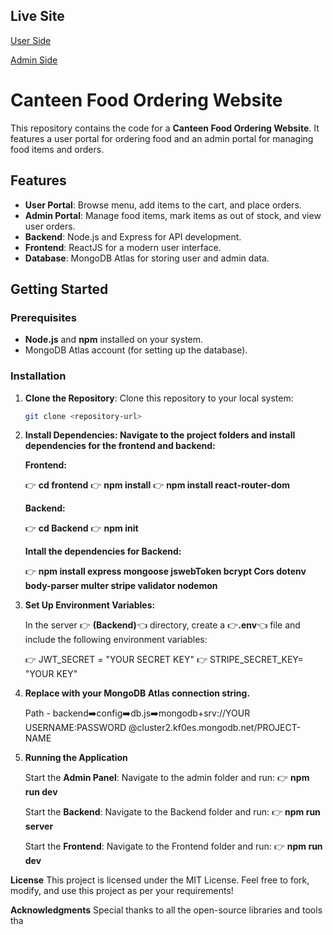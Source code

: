## Live Site
[User Side](https://food-app-frontend-vjgo.onrender.com/)


[Admin Side](https://food-app-admin-nwig.onrender.com/)



# Canteen Food Ordering Website

This repository contains the code for a **Canteen Food Ordering Website**. It features a user portal for ordering food and an admin portal for managing food items and orders.

## Features
- **User Portal**: Browse menu, add items to the cart, and place orders.
- **Admin Portal**: Manage food items, mark items as out of stock, and view user orders.
- **Backend**: Node.js and Express for API development.
- **Frontend**: ReactJS for a modern user interface.
- **Database**: MongoDB Atlas for storing user and admin data.

## Getting Started

### Prerequisites
- **Node.js** and **npm** installed on your system.
- MongoDB Atlas account (for setting up the database).

### Installation

1. **Clone the Repository**:
   Clone this repository to your local system:
   ```bash
   git clone <repository-url>
   
2. **Install Dependencies: Navigate to the project folders and install dependencies for the frontend and backend:**

      **Frontend:**
      
      👉 **cd frontend** 
      👉 **npm install**
      👉 **npm install react-router-dom**
      
      **Backend:**
      
      👉 **cd Backend**
      👉 **npm init**
      
      **Intall the dependencies for Backend:**
      
      👉 **npm install express mongoose jswebToken bcrypt Cors dotenv body-parser multer stripe validator nodemon**

3. **Set Up Environment Variables:**
   
      In the server 👉 **(Backend)**👈 directory,
      create a 👉**.env**👈 file and include the following environment variables:
      
      👉 JWT_SECRET = "YOUR SECRET KEY"
      👉 STRIPE_SECRET_KEY= "YOUR KEY"
   
4. **Replace <your-mongodb-connection-string> with your MongoDB Atlas connection string.**
   
      Path -  backend➡️config➡️db.js➡️mongodb+srv://YOUR USERNAME:PASSWORD @cluster2.kf0es.mongodb.net/PROJECT-NAME

5. **Running the Application**

     Start the **Admin Panel**: Navigate to the admin folder and run:
     👉 **npm run dev**
   
     Start the **Backend**: Navigate to the Backend folder and run:
     👉 **npm run server**
   
     Start the **Frontend**: Navigate to the Frontend folder and run:
     👉 **npm run dev**

**License**
This project is licensed under the MIT License.
Feel free to fork, modify, and use this project as per your requirements!

**Acknowledgments**
Special thanks to all the open-source libraries and tools tha
